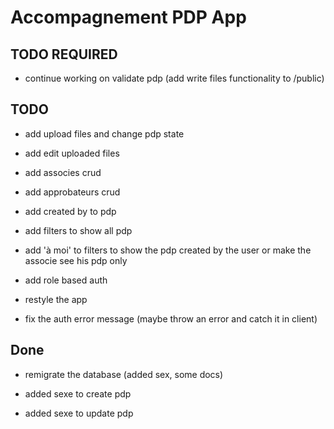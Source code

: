 # Accompagnement PDP App

## TODO REQUIRED

- continue working on validate pdp (add write files functionality to /public)

## TODO

- add upload files and change pdp state

- add edit uploaded files

- add associes crud

- add approbateurs crud

- add created by to pdp

- add filters to show all pdp

- add 'à moi' to filters to show the pdp created by the user or make the associe
  see his pdp only

- add role based auth

- restyle the app

- fix the auth error message (maybe throw an error and catch it in client)

## Done

- remigrate the database (added sex, some docs)

- added sexe to create pdp

- added sexe to update pdp
